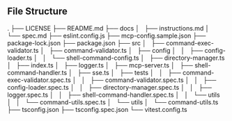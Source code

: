 ## File Structure

.
├── LICENSE
├── README.md
├── docs
│   ├── instructions.md
│   └── spec.md
├── eslint.config.js
├── mcp-config.sample.json
├── package-lock.json
├── package.json
├── src
│   ├── command-exec-validator.ts
│   ├── command-validator.ts
│   ├── config
│   │   ├── config-loader.ts
│   │   └── shell-command-config.ts
│   ├── directory-manager.ts
│   ├── index.ts
│   ├── logger.ts
│   ├── mcp-server.ts
│   ├── shell-command-handler.ts
│   ├── sse.ts
│   ├── tests
│   │   ├── command-exec-validator.spec.ts
│   │   ├── command-validator.spec.ts
│   │   ├── config-loader.spec.ts
│   │   ├── directory-manager.spec.ts
│   │   ├── logger.spec.ts
│   │   ├── shell-command-handler.spec.ts
│   │   └── utils
│   │   └── command-utils.spec.ts
│   └── utils
│   └── command-utils.ts
├── tsconfig.json
├── tsconfig.spec.json
└── vitest.config.ts
